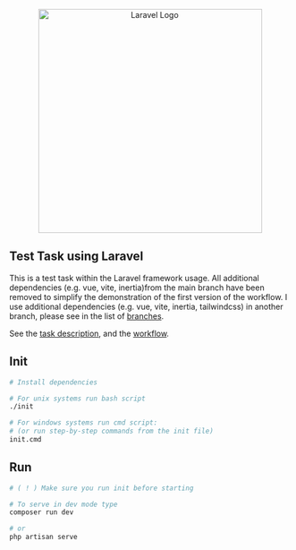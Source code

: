 <p align="center"><a href="https://laravel.com" target="_blank"><img src="https://raw.githubusercontent.com/laravel/art/master/logo-lockup/5%20SVG/2%20CMYK/1%20Full%20Color/laravel-logolockup-cmyk-red.svg" width="400" alt="Laravel Logo"></a></p>

## Test Task using Laravel

This is a test task within the Laravel framework usage.
All additional dependencies (e.g. vue, vite, inertia)from the main branch have been removed to simplify the demonstration of the first version of the workflow. I use additional dependencies (e.g. vue, vite, inertia, tailwindcss) in another branch, please see in the list of [branches](https://github.com/yukal/test_task/branches).

See the [task description](_workflow/task-en.md), and the [workflow](_workflow).

## Init

```bash
# Install dependencies

# For unix systems run bash script
./init

# For windows systems run cmd script:
# (or run step-by-step commands from the init file)
init.cmd
```

## Run

```bash
# ( ! ) Make sure you run init before starting

# To serve in dev mode type
composer run dev

# or
php artisan serve
```
